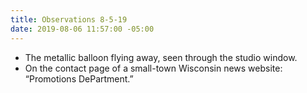 ```yaml
---
title: Observations 8-5-19
date: 2019-08-06 11:57:00 -05:00
---
```


- The metallic balloon flying away, seen through the studio window.
- On the contact page of a small-town Wisconsin news website: “Promotions DePartment.”
